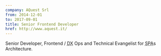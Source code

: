 ```yaml
---
company: AQuest Srl
from: 2014-12-01
to: 2017-09-01
title: Senior Frontend Developer
href: http://www.aquest.it/
---
```


Senior Developer, Frontend / <abbr title="Developer Experience">DX</abbr> Ops and Technical Evangelist for <abbr title="Single Page Applications">SPA</abbr>s Architecture.
